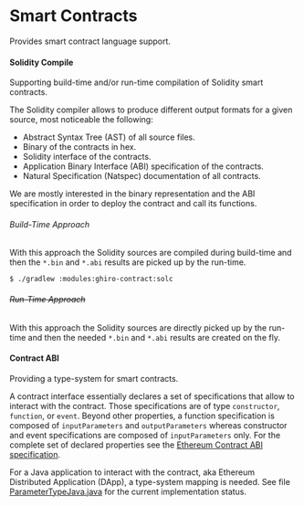 # Smart Contracts
Provides smart contract language support.

#### Solidity Compile
Supporting build-time and/or run-time compilation of Solidity smart contracts.

The Solidity compiler allows to produce different output formats for a given source, most noticeable the following:
* Abstract Syntax Tree (AST) of all source files.
* Binary of the contracts in hex.
* Solidity interface of the contracts.
* Application Binary Interface (ABI) specification of the contracts.
* Natural Specification (Natspec) documentation of all contracts.

We are mostly interested in the binary representation and the ABI specification in order to deploy the contract and call
its functions.

###### Build-Time Approach
With this approach the Solidity sources are compiled during build-time and then the `*.bin` and `*.abi` results are picked up by
the run-time.
````
$ ./gradlew :modules:ghiro-contract:solc
````
###### ~~Run-Time Approach~~
With this approach the Solidity sources are directly picked up by the run-time and then the needed `*.bin` and `*.abi` results
are created on the fly.

#### Contract ABI
Providing a type-system for smart contracts.

A contract interface essentially declares a set of specifications that allow to interact with the contract. Those
specifications are of type `constructor`, `function`, or `event`. Beyond other properties, a function specification is composed
of `inputParameters` and `outputParameters` whereas constructor and event specifications are composed of `inputParameters` only.
For the complete set of declared properties see the [Ethereum Contract ABI specification](https://github.com/ethereum/wiki/wiki/Ethereum-Contract-ABI).

For a Java application to interact with the contract, aka Ethereum Distributed Application (DApp), a type-system mapping
is needed. See file [ParameterTypeJava.java](./src/main/java/com/softwareag/tom/contract/abi/util/ParameterTypeJava.java) for the current implementation status.